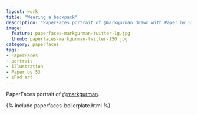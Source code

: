 ```yaml
---
layout: work
title: "Wearing a backpack"
description: "PaperFaces portrait of @markgurman drawn with Paper by 53 on an iPad."
image: 
  feature: paperfaces-markgurman-twitter-lg.jpg
  thumb: paperfaces-markgurman-twitter-150.jpg
category: paperfaces
tags: 
- PaperFaces
- portrait
- illustration
- Paper by 53
- iPad art
---
```


PaperFaces portrait of [@markgurman](http://twitter.com/markgurman).

{% include paperfaces-boilerplate.html %}